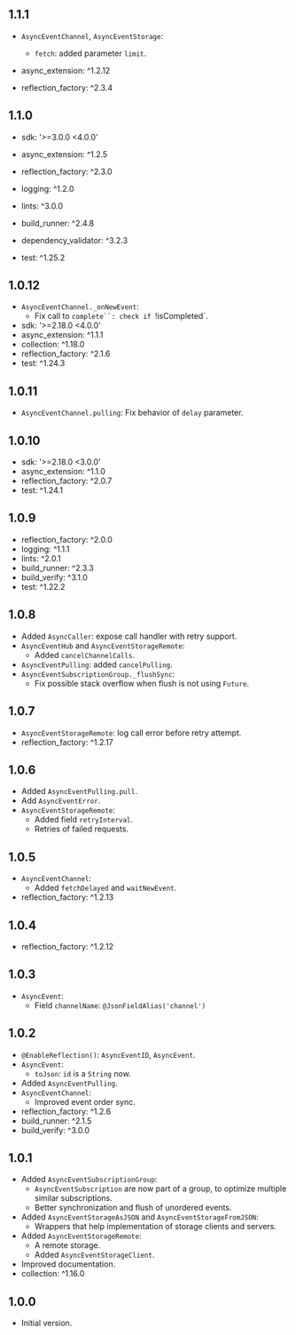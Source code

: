 ## 1.1.1

- `AsyncEventChannel`, `AsyncEventStorage`:
  - `fetch`: added parameter `limit`.

- async_extension: ^1.2.12
- reflection_factory: ^2.3.4

## 1.1.0

- sdk: '>=3.0.0 <4.0.0'

- async_extension: ^1.2.5
- reflection_factory: ^2.3.0
- logging: ^1.2.0

- lints: ^3.0.0
- build_runner: ^2.4.8
- dependency_validator: ^3.2.3
- test: ^1.25.2

## 1.0.12

- `AsyncEventChannel._onNewEvent`:
  - Fix call to `complete``: check if `!isCompleted`.
- sdk: '>=2.18.0 <4.0.0'
- async_extension: ^1.1.1
- collection: ^1.18.0
- reflection_factory: ^2.1.6
- test: ^1.24.3

## 1.0.11

- `AsyncEventChannel.pulling`: Fix behavior of `delay` parameter.

## 1.0.10

- sdk: '>=2.18.0 <3.0.0'
- async_extension: ^1.1.0
- reflection_factory: ^2.0.7
- test: ^1.24.1

## 1.0.9

- reflection_factory: ^2.0.0
- logging: ^1.1.1
- lints: ^2.0.1
- build_runner: ^2.3.3
- build_verify: ^3.1.0
- test: ^1.22.2

## 1.0.8

- Added `AsyncCaller`: expose call handler with retry support.
- `AsyncEventHub` and `AsyncEventStorageRemote`:
  - Added `cancelChannelCalls`.
- `AsyncEventPulling`: added `cancelPulling`.
- `AsyncEventSubscriptionGroup._flushSync`:
  - Fix possible stack overflow when flush is not using `Future`. 

## 1.0.7

- `AsyncEventStorageRemote`: log call error before retry attempt.
- reflection_factory: ^1.2.17

## 1.0.6

- Added `AsyncEventPulling.pull`.
- Add `AsyncEventError`.
- `AsyncEventStorageRemote`:
  - Added field `retryInterval`.
  - Retries of failed requests.

## 1.0.5

- `AsyncEventChannel`:
  - Added `fetchDelayed` and `waitNewEvent`.
- reflection_factory: ^1.2.13

## 1.0.4

- reflection_factory: ^1.2.12

## 1.0.3

- `AsyncEvent`:
  - Field `channelName`: `@JsonFieldAlias('channel')`

## 1.0.2

- `@EnableReflection()`: `AsyncEventID`, `AsyncEvent`.
- `AsyncEvent`:
  - `toJson`: `id` is a `String` now.
- Added `AsyncEventPulling`.
- `AsyncEventChannel`:
  - Improved event order sync. 
- reflection_factory: ^1.2.6
- build_runner: ^2.1.5
- build_verify: ^3.0.0

## 1.0.1

- Added `AsyncEventSubscriptionGroup`:
  - `AsyncEventSubscription` are now part of a group, to optimize multiple similar subscriptions.
  - Better synchronization and flush of unordered events.
- Added `AsyncEventStorageAsJSON` and `AsyncEventStorageFromJSON`:
  - Wrappers that help implementation of storage clients and servers.
- Added `AsyncEventStorageRemote`:
  - A remote storage.
  - Added `AsyncEventStorageClient`.
- Improved documentation.
- collection: ^1.16.0

## 1.0.0

- Initial version.
